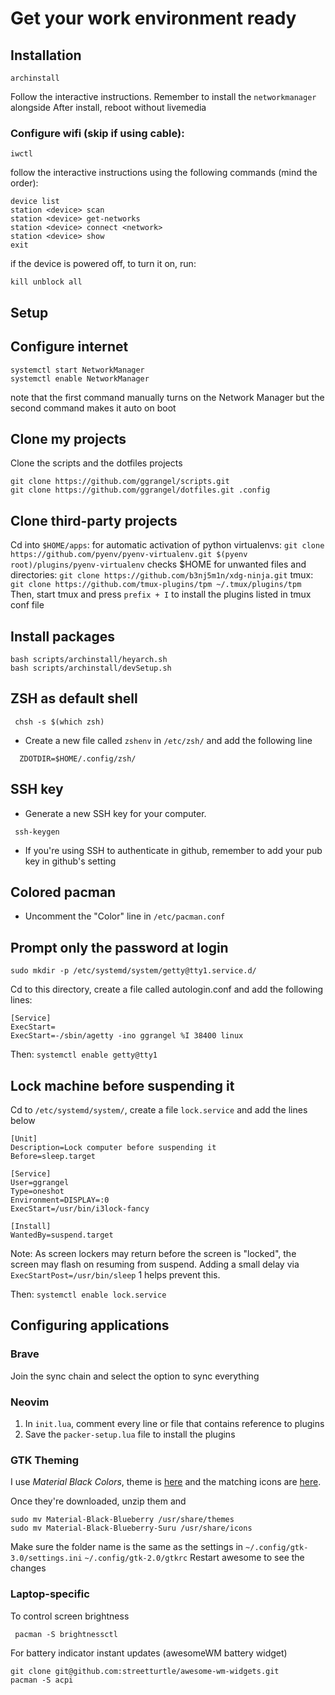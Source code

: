 # Get your work environment ready

## Installation

```shell
archinstall
```

Follow the interactive instructions.
Remember to install the `networkmanager` alongside
After install, reboot without livemedia

### Configure wifi (skip if using cable):
```shell
iwctl
```
follow the interactive instructions using the following commands (mind the order):
```shell
device list
station <device> scan
station <device> get-networks
station <device> connect <network>
station <device> show
exit
```
if the device is powered off, to turn it on, run:

```shell
kill unblock all
```
  
## Setup

## Configure internet

```shell
systemctl start NetworkManager
systemctl enable NetworkManager
```

note that the first command manually turns on the Network Manager but the second command makes it auto on boot

## Clone my projects

Clone the scripts and the dotfiles projects

```shell
git clone https://github.com/ggrangel/scripts.git
git clone https://github.com/ggrangel/dotfiles.git .config
```

## Clone third-party projects

Cd into `$HOME/apps`:
for automatic activation of python virtualenvs: `git clone https://github.com/pyenv/pyenv-virtualenv.git $(pyenv root)/plugins/pyenv-virtualenv`
checks $HOME for unwanted files and directories: `git clone https://github.com/b3nj5m1n/xdg-ninja.git`
tmux: `git clone https://github.com/tmux-plugins/tpm ~/.tmux/plugins/tpm`
Then, start tmux and press `prefix + I` to install the plugins listed in tmux conf file

## Install packages

```shell
bash scripts/archinstall/heyarch.sh
bash scripts/archinstall/devSetup.sh
```
    
## ZSH as default shell

```shell
 chsh -s $(which zsh)
```

- Create a new file called `zshenv` in `/etc/zsh/` and add the following line

```shell
  ZDOTDIR=$HOME/.config/zsh/
```

## SSH key

- Generate a new SSH key for your computer.

```shell
 ssh-keygen
```

- If you're using SSH to authenticate in github, remember to add your pub key in github's setting


## Colored pacman

- Uncomment the "Color" line in `/etc/pacman.conf`

## Prompt only the password at login

```shell
sudo mkdir -p /etc/systemd/system/getty@tty1.service.d/
```

Cd to this directory, create a file called autologin.conf and add the following lines:

```
[Service]
ExecStart=
ExecStart=-/sbin/agetty -ino ggrangel %I 38400 linux
```

Then: `systemctl enable getty@tty1`

## Lock machine before suspending it

Cd to `/etc/systemd/system/`, create a file `lock.service` and add the lines below

```
[Unit]
Description=Lock computer before suspending it
Before=sleep.target

[Service]
User=ggrangel
Type=oneshot
Environment=DISPLAY=:0
ExecStart=/usr/bin/i3lock-fancy

[Install]
WantedBy=suspend.target
```

Note: As screen lockers may return before the screen is "locked", the screen may flash on resuming from suspend. Adding a small delay via `ExecStartPost=/usr/bin/sleep` 1 helps prevent this.

Then: `systemctl enable lock.service`

## Configuring applications

### Brave

Join the sync chain and select the option to sync everything

### Neovim

1. In `init.lua`, comment every line or file that contains reference to plugins
2. Save the `packer-setup.lua` file to install the plugins

### GTK Theming

I use *Material Black Colors*, theme is [here](https://www.gnome-look.org/p/1316887/) and the matching icons are [here](https://www.pling.com/p/1333360/).

Once they're downloaded, unzip them and

```shell
sudo mv Material-Black-Blueberry /usr/share/themes
sudo mv Material-Black-Blueberry-Suru /usr/share/icons
```

Make sure the folder name is the same as the settings in `~/.config/gtk-3.0/settings.ini` `~/.config/gtk-2.0/gtkrc` 
Restart awesome to see the changes 

### Laptop-specific

To control screen brightness
```shell
 pacman -S brightnessctl
```

For battery indicator instant updates (awesomeWM battery widget)

```shell
git clone git@github.com:streetturtle/awesome-wm-widgets.git
pacman -S acpi
```
